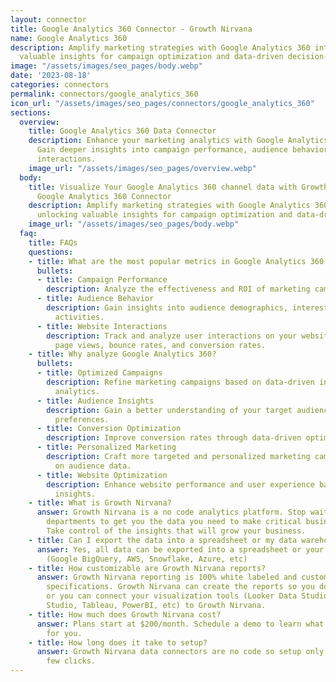 ```yaml
---
layout: connector
title: Google Analytics 360 Connector - Growth Nirvana
name: Google Analytics 360
description: Amplify marketing strategies with Google Analytics 360 integration, unlocking
  valuable insights for campaign optimization and data-driven decision-making.
image: "/assets/images/seo_pages/body.webp"
date: '2023-08-18'
categories: connectors
permalink: connectors/google_analytics_360
icon_url: "/assets/images/seo_pages/connectors/google_analytics_360"
sections:
  overview:
    title: Google Analytics 360 Data Connector
    description: Enhance your marketing analytics with Google Analytics 360 integration.
      Gain deeper insights into campaign performance, audience behavior, and website
      interactions.
    image_url: "/assets/images/seo_pages/overview.webp"
  body:
    title: Visualize Your Google Analytics 360 channel data with Growth Nirvana's
      Google Analytics 360 Connector
    description: Amplify marketing strategies with Google Analytics 360 integration,
      unlocking valuable insights for campaign optimization and data-driven decision-making.
    image_url: "/assets/images/seo_pages/body.webp"
  faq:
    title: FAQs
    questions:
    - title: What are the most popular metrics in Google Analytics 360 to analyze?
      bullets:
      - title: Campaign Performance
        description: Analyze the effectiveness and ROI of marketing campaigns.
      - title: Audience Behavior
        description: Gain insights into audience demographics, interests, and online
          activities.
      - title: Website Interactions
        description: Track and analyze user interactions on your website, including
          page views, bounce rates, and conversion rates.
    - title: Why analyze Google Analytics 360?
      bullets:
      - title: Optimized Campaigns
        description: Refine marketing campaigns based on data-driven insights and
          analytics.
      - title: Audience Insights
        description: Gain a better understanding of your target audience and their
          preferences.
      - title: Conversion Optimization
        description: Improve conversion rates through data-driven optimization strategies.
      - title: Personalized Marketing
        description: Craft more targeted and personalized marketing campaigns based
          on audience data.
      - title: Website Optimization
        description: Enhance website performance and user experience based on data
          insights.
    - title: What is Growth Nirvana?
      answer: Growth Nirvana is a no code analytics platform. Stop waiting for other
        departments to get you the data you need to make critical business decisions.
        Take control of the insights that will grow your business.
    - title: Can I export the data into a spreadsheet or my data warehouse?
      answer: Yes, all data can be exported into a spreadsheet or your data warehouse
        (Google BigQuery, AWS, Snowflake, Azure, etc)
    - title: How customizable are Growth Nirvana reports?
      answer: Growth Nirvana reporting is 100% white labeled and customized to your
        specifications. Growth Nirvana can create the reports so you don’t have to
        or you can connect your visualization tools (Looker Data Studio/Google Data
        Studio, Tableau, PowerBI, etc) to Growth Nirvana.
    - title: How much does Growth Nirvana cost?
      answer: Plans start at $200/month. Schedule a demo to learn what plan is best
        for you.
    - title: How long does it take to setup?
      answer: Growth Nirvana data connectors are no code so setup only requires a
        few clicks.
---
```

